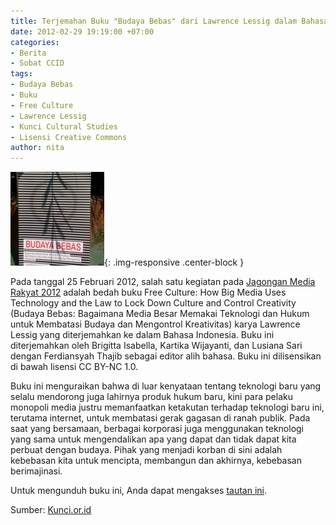 ```yaml
---
title: Terjemahan Buku "Budaya Bebas" dari Lawrence Lessig dalam Bahasa Indonesia
date: 2012-02-29 19:19:00 +07:00
categories:
- Berita
- Sobat CCID
tags:
- Budaya Bebas
- Buku
- Free Culture
- Lawrence Lessig
- Kunci Cultural Studies
- Lisensi Creative Commons
author: nita
---
```


![2012-02-25-09.41.48-1-150x150.jpg](/uploads/2012-02-25-09.41.48-1-150x150.jpg){: .img-responsive .center-block }

Pada tanggal 25 Februari 2012, salah satu kegiatan pada [Jagongan Media Rakyat 2012](http://jmr2012.combine.or.id/) adalah bedah buku Free Culture: How Big Media Uses Technology and the Law to Lock Down Culture and Control Creativity (Budaya Bebas: Bagaimana Media Besar Memakai Teknologi dan Hukum untuk Membatasi Budaya dan Mengontrol Kreativitas) karya Lawrence Lessig yang diterjemahkan ke dalam Bahasa Indonesia. Buku ini diterjemahkan oleh Brigitta Isabella, Kartika Wijayanti, dan Lusiana Sari dengan Ferdiansyah Thajib sebagai editor alih bahasa. Buku ini dilisensikan di bawah lisensi CC BY-NC 1.0.

Buku ini menguraikan bahwa di luar kenyataan tentang teknologi baru yang selalu mendorong juga lahirnya produk hukum baru, kini para pelaku monopoli media justru memanfaatkan ketakutan terhadap teknologi baru ini, terutama internet, untuk membatasi gerak gagasan di ranah publik. Pada saat yang bersamaan, berbagai korporasi juga menggunakan teknologi yang sama untuk mengendalikan apa yang dapat dan tidak dapat kita perbuat dengan budaya. Pihak yang menjadi korban di sini adalah kebebasan kita untuk mencipta, membangun dan akhirnya, kebebasan berimajinasi.

Untuk mengunduh buku ini, Anda dapat mengakses [tautan ini](http://kunci.or.id/wp-content/uploads/2012/02/budaya-bebas.pdf).

Sumber: [Kunci.or.id](http://kunci.or.id/collections/buku-budaya-bebas-lawrence-lessig/)